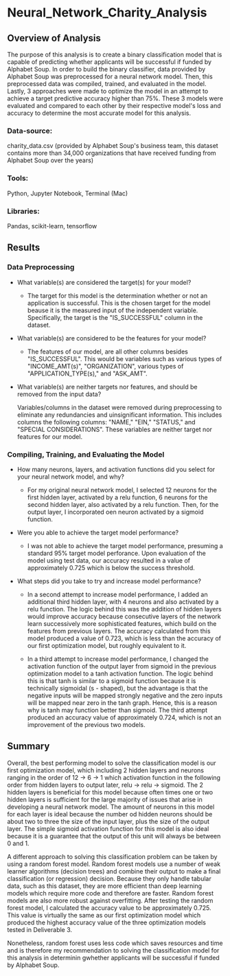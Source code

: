 # Neural_Network_Charity_Analysis

## Overview of Analysis

The purpose of this analysis is to create a binary classification model that is capable of predicting whether applicants will be successful if funded by Alphabet Soup. In order to build the binary classifier, data provided by Alphabet Soup was preprocessed for a neural network model. Then, this preprocessed data was compiled, trained, and evaluated in the model. Lastly, 3 approaches were made to optimize the model in an attempt to achieve a target predictive accuracy higher than 75%. These 3 models were evaluated and compared to each other by their respective model's loss and accuracy to determine the most accurate model for this analysis.

### Data-source:

charity_data.csv (provided by Alphabet Soup's business team, this dataset contains more than 34,000 organizations that have received funding from Alphabet Soup over the years)

### Tools:

Python, Jupyter Notebook, Terminal (Mac)

### Libraries: 

Pandas, scikit-learn, tensorflow


## Results

### Data Preprocessing

* What variable(s) are considered the target(s) for your model?
   
   * The target for this model is the determination whether or not an application is successful. This is the chosen target for the model beause it is the      measured input of the independent variable. Specifically, the target is the "IS_SUCCESSFUL" column in the dataset.

* What variable(s) are considered to be the features for your model?

    * The features of our model, are all other columns besides "IS_SUCCESSFUL". This would be variables such as various types of "INCOME_AMT(s)",               "ORGANIZATION", various types of "APPLICATION_TYPE(s)," and "ASK_AMT".

* What variable(s) are neither targets nor features, and should be removed from the input data?

    Variables/columns in the dataset were removed during preprocessing to eliminate any redundancies and uinsignificant information. This includes columns     the following columns: "NAME," "EIN," "STATUS," and "SPECIAL CONSIDERATIONS". These variables are neither target nor features for our model.

### Compiling, Training, and Evaluating the Model

* How many neurons, layers, and activation functions did you select for your neural network model, and why?

    * For my original neural network model, I selected 12 neurons for the first hidden layer, activated by a relu function, 6 neurons for the second hidden     layer, also activated by a relu function. Then, for the output layer, I incorporated oen neuron activated by a sigmoid function.
 
* Were you able to achieve the target model performance?

    * I was not able to achieve the target model performance, presuming a standard 95% target model perforance. Upon evaluation of the model using test         data, our accuracy resulted in a value of approximately 0.725 which is below the success threshold.

* What steps did you take to try and increase model performance?

    * In a second attempt to increase model performance, I added an additional third hidden layer, with 4 neurons and also activated by a relu function.       The logic behind this was the addition of hidden layers would improve accuracy because consecutive layers of the network learn successively more           sophisticated features, which build on the features from previous layers. The accuracy calculated from this model produced a value of 0.723, which is       less than the accuracy of our first optimization model, but roughly equivalent to it.

    * In a third attempt to increase model performance, I changed the activation function of the output layer from sigmoid in the previous optimization         model to a tanh activation function. The logic behind this is that tanh is similar to a sigmoid function because it is technically sigmoidal (s -           shaped), but the advantage is that the negative inputs will be mapped strongly negative and the zero inputs will be mapped near zero in the tanh graph.     Hence, this is a reason why is tanh may function better than sigmoid. The third attempt produced an accuracy value of approximately 0.724, which is not     an improvement of the previous two models.

## Summary

Overall, the best performing model to solve the classification model is our first optimization model, which including 2 hidden layers and neurons ranging in the order of 12 -> 6 -> 1 which activation function in the following order from hidden layers to output later, relu -> relu -> sigmoid. The 2 hidden layers is beneficial for this model because often times one or two hidden layers is sufficient for the large majority of issues that arise in developing a neural network model. The amount of neurons in this model for each layer is ideal because the number od hidden neurons should be about two to three the size of the input layer, plus the size of the output layer. The simple sigmoid activation function for this model is also ideal because it is a guarantee that the output of this unit will always be between 0 and 1.

A different approach to solving this classification problem can be taken by using a random forest model. Random forest models use a number of weak learner algorithms (decision trees) and combine their output to make a final classification (or regression) decision. Because they only handle tabular data, such as this dataset, they are more efficient than deep learning models which require more code and therefore are faster. Random forest models are also more robust against overfitting. After testing the random forest model, I calculated the accuracy value to be approximately 0.725. This value is virtually the same as our first optimization model which produced the highest accuracy value of the three optimization models tested in Deliverable 3.

Nonetheless, random forest uses less code which saves resources and time and is therefore my recommendation to solving the classification model for this analysis in determinin gwhether applicants will be successful if funded by Alphabet Soup.

